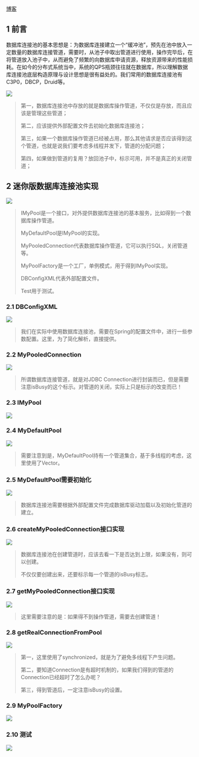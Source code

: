 [博客](https://blog.51cto.com/zhangfengzhe/2069971)

## 1 前言

数据库连接池的基本思想是：为数据库连接建立一个“缓冲池”，预先在池中放入一定数量的数据库连接管道，需要时，从池子中取出管道进行使用，操作完毕后，在将管道放入池子中，从而避免了频繁的向数据库申请资源，释放资源带来的性能损耗。在如今的分布式系统当中，系统的QPS瓶颈往往就在数据库，所以理解数据库连接池底层构造原理与设计思想是很有益处的。我们常用的数据库连接池有C3P0，DBCP，Druid等。



![](./assets/9.1.png)

> 第一，数据库连接池中存放的就是数据库操作管道，不仅仅是存放，而且应该是管理这些管道；
>
> 第二，应该提供外部配置文件去初始化数据库连接池；
>
> 第三，如果一个数据库操作管道已经被占用，那么其他请求是否应该得到这个管道，也就是说我们要考虑多线程并发下，管道的分配问题；
>
> 第四，如果做到管道的复用？放回池子中，标示可用，并不是真正的关闭管道；



## 2 迷你版数据库连接池实现

![](./assets/9.2.png)



> IMyPool是一个接口，对外提供数据库连接池的基本服务，比如得到一个数据库操作管道。
>
> MyDefaultPool是IMyPool的实现。
>
> MyPooledConnection代表数据库操作管道，它可以执行SQL，关闭管道等。
>
> MyPoolFactory是一个工厂，单例模式，用于得到IMyPool实现。
>
> DBConfigXML代表外部配置文件。
>
> Test用于测试。



### 2.1 DBConfigXML

![](./assets/9.3.png)

> 我们在实际中使用数据库连接池，需要在Spring的配置文件中，进行一些参数配置。这里，为了简化解析，直接提供。 



### 2.2 MyPooledConnection

![](./assets/9.4.png)

> 所谓数据库连接管道，就是对JDBC Connection进行封装而已，但是需要注意isBusy的这个标示。对管道的关闭，实际上只是标示的改变而已！ 



### 2.3 IMyPool

![](./assets/9.5.png)





### 2.4 MyDefaultPool

![](./assets/9.6.png)

> 需要注意到是，MyDefaultPool持有一个管道集合，基于多线程的考虑，这里使用了Vector。 



### 2.5 MyDefaultPool需要初始化

![](./assets/9.7.png)

> 数据库连接池需要根据外部配置文件完成数据库驱动加载以及初始化管道的建立。 



### 2.6 createMyPooledConnection接口实现

![](./assets/9.8.png)

> 数据库连接池在创建管道时，应该去看一下是否达到上限，如果没有，则可以创建。
>
> 不仅仅要创建出来，还要标示每一个管道的isBusy标志。



### 2.7 getMyPooledConnection接口实现

![](./assets/9.9.png)

> 这里需要注意的是：如果得不到操作管道，需要去创建管道！



### 2.8 getRealConnectionFromPool

![](./assets/9.10.png)

> 第一，这里使用了synchronized，就是为了避免多线程下产生问题。
>
> 第二，要知道Connection是有超时机制的，如果我们得到的管道的Connection已经超时了怎么办呢？
>
> 第三，得到管道后，一定注意isBusy的设置。



### 2.9 MyPoolFactory

![](./assets/9.11.png)



### 2.10 测试

![](./assets/9.12.png)

